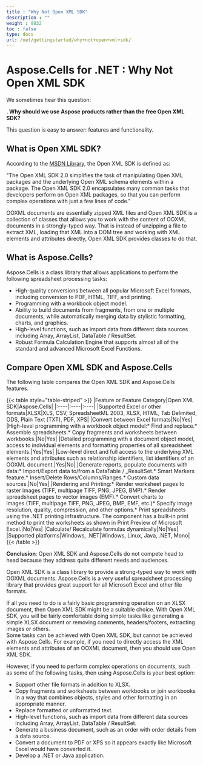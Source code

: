 ```yaml
---
title : "Why Not Open XML SDK" 
description : "" 
weight : 8032 
toc : false
type: docs
url: /net/gettingstarted/why+not+open+xml+sdk/
---
```


# Aspose.Cells for .NET : Why Not Open XML SDK


We sometimes hear this question:

**. Why should we use Aspose products rather than the free Open XML SDK?**

This question is easy to answer: features and functionality.

## What is Open XML SDK?

According to the [MSDN Library](http://msdn.microsoft.com/en-us/library/bb448854.aspx), the Open XML SDK is defined as:

"The Open XML SDK 2.0 simplifies the task of manipulating Open XML packages and the underlying Open XML schema elements within a package. The Open XML SDK 2.0 encapsulates many common tasks that developers perform on Open XML packages, so that you can perform complex operations with just a few lines of code."

OOXML documents are essentially zipped XML files and Open XML SDK is a collection of classes that allows you to work with the content of OOXML documents in a strongly-typed way. That is instead of unzipping a file to extract XML, loading that XML into a DOM tree and working with XML elements and attributes directly, Open XML SDK provides classes to do that.

## What is Aspose.Cells?

Aspose.Cells is a class library that allows applications to perform the following spreadsheet processing tasks:

*   High-quality conversions between all popular Microsoft Excel formats, including conversion to PDF, HTML, TIFF, and printing.
*   Programming with a workbook object model.
*   Ability to build documents from fragments, from one or multiple documents, while automatically merging data by stylistic formatting, charts, and graphics.
*   High-level functions, such as import data from different data sources including Array, ArrayList, DataTable / ResultSet.
*   Robust Formula Calculation Engine that supports almost all of the standard and advanced Microsoft Excel Functions.

## Compare Open XML SDK and Aspose.Cells

The following table compares the Open XML SDK and Aspose.Cells features.

{{< table style="table-striped" >}}
|Feature or Feature Category|Open XML SDK|Aspose.Cells|
|:----|:----|:----|
|Supported Excel or other formats|XLSX|XLS, CSV, SpreadsheetML 2003, XLSX, HTML, Tab Delimited, ODS, Plain Text (TXT), PDF, XPS|
|Convert between Excel formats|No|Yes|
|High-level programming with a workbook object model:*   Find and replace.*   Assemble spreadsheets.*   Copy fragments and worksheets between workbooks.|No|Yes|
|Detailed programming with a document object model, access to individual elements and formatting properties of all spreadsheet elements.|Yes|Yes|
|Low-level direct and full access to the underlying XML elements and attributes such as relationship identifiers, list identifiers of an OOXML document.|Yes|No|
|Generate reports, populate documents with data:*   Import/Export data to/from a DataTable / \_ResultSet.*   Smart Markers feature.*   Insert/Delete Rows/Columns/Ranges.*   Custom data sources.|No|Yes|
|Rendering and Printing:\* Render worksheet pages to raster images (TIFF, multipage TIFF, PNG, JPEG, BMP).\* Render spreadsheet pages to vector images (EMF).*   Convert charts to images (TIFF, multipage TIFF, PNG, JPEG, BMP, EMF, etc.)*   Specify image resolution, quality, compression, and other options.*   Print spreadsheets using the .NET printing infrastructure. The component has a built-in print method to print the worksheets as shown in Print Preview of Microsoft Excel.|No|Yes|
|Calculate/ Recalculate formulas dynamically|No|Yes|
|Supported platforms|Windows, .NET|Windows, Linux, Java, .NET, Mono|
{{< /table >}}

**Conclusion**: Open XML SDK and Aspose.Cells do not compete head to head because they address quite different needs and audiences.

Open XML SDK is a class library to provide a strong-typed way to work with OOXML documents. Aspose.Cells is a very useful spreadsheet processing library that provides great support for all Microsoft Excel and other file formats.

If all you need to do is a fairly basic programming operation on an XLSX document, then Open XML SDK might be a suitable choice. With Open XML SDK, you will be fairly comfortable doing simple tasks like generating a simple XLSX document or removing comments, headers/footers, extracting images or others.  
Some tasks can be achieved with Open XML SDK, but cannot be achieved with Aspose.Cells. For example, if you need to directly access the XML elements and attributes of an OOXML document, then you should use Open XML SDK.

However, if you need to perform complex operations on documents, such as some of the following tasks, then using Aspose.Cells is your best option:

*   Support other file formats in addition to XLSX.
*   Copy fragments and worksheets between workbooks or join workbooks in a way that combines objects, styles and other formatting in an appropriate manner.
*   Replace formatted or unformatted text.
*   High-level functions, such as import data from different data sources including Array, ArrayList, DataTable / ResultSet.
*   Generate a business document, such as an order with order details from a data source.
*   Convert a document to PDF or XPS so it appears exactly like Microsoft Excel would have converted it.
*   Develop a .NET or Java application.

